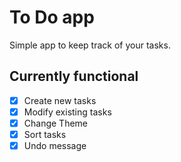 # To Do app
Simple app to keep track of your tasks.

## Currently functional

- [x] Create new tasks
- [x] Modify existing tasks
- [x] Change Theme
- [x] Sort tasks
- [x] Undo message